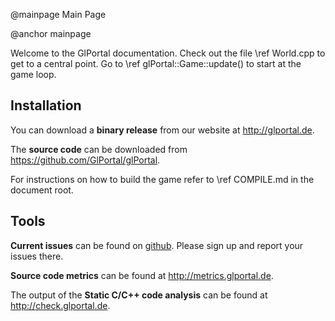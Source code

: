 @mainpage Main Page

@anchor mainpage

Welcome to the GlPortal documentation. 
Check out the file \ref World.cpp to get to a central point.
Go to \ref glPortal::Game::update() to start at the game loop.

## Installation
You can download a <strong>binary release</strong> from our website at <a href="http://glportal.de">http://glportal.de</a>.

The <strong>source code</strong> can be downloaded from <a href="https://github.com/GlPortal/glPortal">https://github.com/GlPortal/glPortal</a>.

For instructions on how to build the game refer to \ref COMPILE.md in the document root.

## Tools
<p>
<strong>Current issues</strong> can be found on <a href="https://github.com/GlPortal/glPortal/issues">github</a>. Please sign up and report your issues there.

<strong>Source code metrics</strong> can be found at <a href="http://metrics.glportal.de">http://metrics.glportal.de</a>.

The output of the <strong>Static C/C++ code analysis</strong> can be found at <a href="http://check.glportal.de">http://check.glportal.de</a>.

</p>
